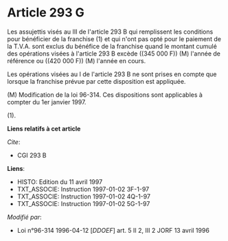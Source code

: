 # Article 293 G

Les assujettis visés au III de l'article 293 B qui remplissent les conditions pour bénéficier de la franchise (1) et qui
n'ont pas opté pour le paiement de la T.V.A. sont exclus du bénéfice de la franchise quand le montant cumulé des opérations
visées à l'article 293 B excède ((345 000 F)) (M) l'année de référence ou ((420 000 F)) (M) l'année en cours.

Les opérations visées au I de l'article 293 B ne sont prises en compte que lorsque la franchise prévue par cette disposition
est appliquée.

(M) Modification de la loi 96-314. Ces dispositions sont applicables à compter du 1er janvier 1997.

(1).

**Liens relatifs à cet article**

_Cite_:

  - CGI 293 B

**Liens**:

  - HISTO: Edition du 11 avril 1997
  - TXT_ASSOCIE: Instruction 1997-01-02 3F-1-97
  - TXT_ASSOCIE: Instruction 1997-01-02 4Q-1-97
  - TXT_ASSOCIE: Instruction 1997-01-02 5G-1-97

_Modifié par_:

  - Loi n°96-314 1996-04-12 [*DDOEF*] art. 5 II 2, III 2 JORF 13 avril 1996
